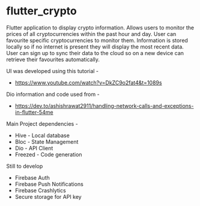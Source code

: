 # flutter_crypto

Flutter application to display crypto information. Allows users to monitor the prices of all cryptocurrencies within the past hour and day. User can favourite specific cryptocurrencies to monitor them. Information is stored locally so if no internet is present they will display the most recent data. User can sign up to sync their data to the cloud so on a new device can retrieve their favourites automatically.


UI was developed using this tutorial - 
* https://www.youtube.com/watch?v=DkZC9o2fat4&t=1089s 

Dio information and code used from - 

* https://dev.to/ashishrawat2911/handling-network-calls-and-exceptions-in-flutter-54me


Main Project dependencies - 

* Hive - Local database
* Bloc - State Management
* Dio - API Client
* Freezed - Code generation


Still to develop

* Firebase Auth
* Firebase Push Notifications
* Firebase Crashlytics
* Secure storage for API key


